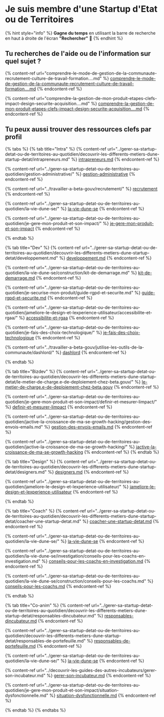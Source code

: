 # Je suis membre d'une Startup d'Etat ou de Territoires

{% hint style="info" %}
**Gagne du temps** en utilisant la barre de recherche en haut à droite de l'écran **"Rechercher"** 🔎
{% endhint %}

## Tu recherches de l'aide ou de l'information sur quel sujet ?

{% content-ref url="comprendre-le-mode-de-gestion-de-la-communaute-recrutement-culture-de-travail-formation....md" %}
[comprendre-le-mode-de-gestion-de-la-communaute-recrutement-culture-de-travail-formation....md](comprendre-le-mode-de-gestion-de-la-communaute-recrutement-culture-de-travail-formation....md)
{% endcontent-ref %}

{% content-ref url="comprendre-la-gestion-de-mon-produit-etapes-clefs-impact-design-securite-acquisition....md" %}
[comprendre-la-gestion-de-mon-produit-etapes-clefs-impact-design-securite-acquisition....md](comprendre-la-gestion-de-mon-produit-etapes-clefs-impact-design-securite-acquisition....md)
{% endcontent-ref %}

## Tu peux aussi trouver des ressources clefs par profil&#x20;

{% tabs %}
{% tab title="Intra" %}
{% content-ref url="../gerer-sa-startup-detat-ou-de-territoires-au-quotidien/decouvrir-les-differents-metiers-dune-startup-detat/intrapreneurs.md" %}
[intrapreneurs.md](../gerer-sa-startup-detat-ou-de-territoires-au-quotidien/decouvrir-les-differents-metiers-dune-startup-detat/intrapreneurs.md)
{% endcontent-ref %}

{% content-ref url="../gerer-sa-startup-detat-ou-de-territoires-au-quotidien/gestion-administrative/" %}
[gestion-administrative](../gerer-sa-startup-detat-ou-de-territoires-au-quotidien/gestion-administrative/)
{% endcontent-ref %}

{% content-ref url="../travailler-a-beta-gouv/recrutement/" %}
[recrutement](../travailler-a-beta-gouv/recrutement/)
{% endcontent-ref %}

{% content-ref url="../gerer-sa-startup-detat-ou-de-territoires-au-quotidien/la-vie-dune-se/" %}
[la-vie-dune-se](../gerer-sa-startup-detat-ou-de-territoires-au-quotidien/la-vie-dune-se/)
{% endcontent-ref %}

{% content-ref url="../gerer-sa-startup-detat-ou-de-territoires-au-quotidien/je-gere-mon-produit-et-son-impact/" %}
[je-gere-mon-produit-et-son-impact](../gerer-sa-startup-detat-ou-de-territoires-au-quotidien/je-gere-mon-produit-et-son-impact/)
{% endcontent-ref %}


{% endtab %}

{% tab title="Dev" %}
{% content-ref url="../gerer-sa-startup-detat-ou-de-territoires-au-quotidien/decouvrir-les-differents-metiers-dune-startup-detat/developpement.md" %}
[developpement.md](../gerer-sa-startup-detat-ou-de-territoires-au-quotidien/decouvrir-les-differents-metiers-dune-startup-detat/developpement.md)
{% endcontent-ref %}

{% content-ref url="../gerer-sa-startup-detat-ou-de-territoires-au-quotidien/la-vie-dune-se/construction/kit-de-demarrage.md" %}
[kit-de-demarrage.md](../gerer-sa-startup-detat-ou-de-territoires-au-quotidien/la-vie-dune-se/construction/kit-de-demarrage.md)
{% endcontent-ref %}

{% content-ref url="../gerer-sa-startup-detat-ou-de-territoires-au-quotidien/je-securise-mon-produit/guide-rgpd-et-securite.md" %}
[guide-rgpd-et-securite.md](../gerer-sa-startup-detat-ou-de-territoires-au-quotidien/je-securise-mon-produit/guide-rgpd-et-securite.md)
{% endcontent-ref %}

{% content-ref url="../gerer-sa-startup-detat-ou-de-territoires-au-quotidien/jameliore-le-design-et-lexperience-utilisateur/accessibilite-et-rgaa/" %}
[accessibilite-et-rgaa](../gerer-sa-startup-detat-ou-de-territoires-au-quotidien/jameliore-le-design-et-lexperience-utilisateur/accessibilite-et-rgaa/)
{% endcontent-ref %}

{% content-ref url="../gerer-sa-startup-detat-ou-de-territoires-au-quotidien/je-fais-des-choix-technologique/" %}
[je-fais-des-choix-technologique](../gerer-sa-startup-detat-ou-de-territoires-au-quotidien/je-fais-des-choix-technologique/)
{% endcontent-ref %}

{% content-ref url="../travailler-a-beta-gouv/jutilise-les-outils-de-la-communaute/dashlord/" %}
[dashlord](../travailler-a-beta-gouv/jutilise-les-outils-de-la-communaute/dashlord/)
{% endcontent-ref %}


{% endtab %}

{% tab title="Bizdev" %}
{% content-ref url="../gerer-sa-startup-detat-ou-de-territoires-au-quotidien/decouvrir-les-differents-metiers-dune-startup-detat/le-metier-de-charge.e-de-deploiement-chez-beta.gouv/" %}
[le-metier-de-charge.e-de-deploiement-chez-beta.gouv](../gerer-sa-startup-detat-ou-de-territoires-au-quotidien/decouvrir-les-differents-metiers-dune-startup-detat/le-metier-de-charge.e-de-deploiement-chez-beta.gouv/)
{% endcontent-ref %}

{% content-ref url="../gerer-sa-startup-detat-ou-de-territoires-au-quotidien/je-gere-mon-produit-et-son-impact/definir-et-mesurer-limpact/" %}
[definir-et-mesurer-limpact](../gerer-sa-startup-detat-ou-de-territoires-au-quotidien/je-gere-mon-produit-et-son-impact/definir-et-mesurer-limpact/)
{% endcontent-ref %}

{% content-ref url="../gerer-sa-startup-detat-ou-de-territoires-au-quotidien/jactive-la-croissance-de-ma-se-growth-hacking/gestion-des-envois-emails.md" %}
[gestion-des-envois-emails.md](../gerer-sa-startup-detat-ou-de-territoires-au-quotidien/jactive-la-croissance-de-ma-se-growth-hacking/gestion-des-envois-emails.md)
{% endcontent-ref %}

{% content-ref url="../gerer-sa-startup-detat-ou-de-territoires-au-quotidien/jactive-la-croissance-de-ma-se-growth-hacking/" %}
[jactive-la-croissance-de-ma-se-growth-hacking](../gerer-sa-startup-detat-ou-de-territoires-au-quotidien/jactive-la-croissance-de-ma-se-growth-hacking/)
{% endcontent-ref %}
{% endtab %}

{% tab title="Design" %}
{% content-ref url="../gerer-sa-startup-detat-ou-de-territoires-au-quotidien/decouvrir-les-differents-metiers-dune-startup-detat/designers.md" %}
[designers.md](../gerer-sa-startup-detat-ou-de-territoires-au-quotidien/decouvrir-les-differents-metiers-dune-startup-detat/designers.md)
{% endcontent-ref %}

{% content-ref url="../gerer-sa-startup-detat-ou-de-territoires-au-quotidien/jameliore-le-design-et-lexperience-utilisateur/" %}
[jameliore-le-design-et-lexperience-utilisateur](../gerer-sa-startup-detat-ou-de-territoires-au-quotidien/jameliore-le-design-et-lexperience-utilisateur/)
{% endcontent-ref %}


{% endtab %}

{% tab title="Coach" %}
{% content-ref url="../gerer-sa-startup-detat-ou-de-territoires-au-quotidien/decouvrir-les-differents-metiers-dune-startup-detat/coacher-une-startup-detat.md" %}
[coacher-une-startup-detat.md](../gerer-sa-startup-detat-ou-de-territoires-au-quotidien/decouvrir-les-differents-metiers-dune-startup-detat/coacher-une-startup-detat.md)
{% endcontent-ref %}

{% content-ref url="../gerer-sa-startup-detat-ou-de-territoires-au-quotidien/la-vie-dune-se/" %}
[la-vie-dune-se](../gerer-sa-startup-detat-ou-de-territoires-au-quotidien/la-vie-dune-se/)
{% endcontent-ref %}

{% content-ref url="../gerer-sa-startup-detat-ou-de-territoires-au-quotidien/la-vie-dune-se/investigation/conseils-pour-les-coachs-en-investigation.md" %}
[conseils-pour-les-coachs-en-investigation.md](../gerer-sa-startup-detat-ou-de-territoires-au-quotidien/la-vie-dune-se/investigation/conseils-pour-les-coachs-en-investigation.md)
{% endcontent-ref %}

{% content-ref url="../gerer-sa-startup-detat-ou-de-territoires-au-quotidien/la-vie-dune-se/construction/conseils-pour-les-coachs.md" %}
[conseils-pour-les-coachs.md](../gerer-sa-startup-detat-ou-de-territoires-au-quotidien/la-vie-dune-se/construction/conseils-pour-les-coachs.md)
{% endcontent-ref %}


{% endtab %}

{% tab title="Co-anim" %}
{% content-ref url="../gerer-sa-startup-detat-ou-de-territoires-au-quotidien/decouvrir-les-differents-metiers-dune-startup-detat/responsables-dincubateur.md" %}
[responsables-dincubateur.md](../gerer-sa-startup-detat-ou-de-territoires-au-quotidien/decouvrir-les-differents-metiers-dune-startup-detat/responsables-dincubateur.md)
{% endcontent-ref %}

{% content-ref url="../gerer-sa-startup-detat-ou-de-territoires-au-quotidien/decouvrir-les-differents-metiers-dune-startup-detat/responsables-de-portefeuille.md" %}
[responsables-de-portefeuille.md](../gerer-sa-startup-detat-ou-de-territoires-au-quotidien/decouvrir-les-differents-metiers-dune-startup-detat/responsables-de-portefeuille.md)
{% endcontent-ref %}

{% content-ref url="../gerer-sa-startup-detat-ou-de-territoires-au-quotidien/la-vie-dune-se/" %}
[la-vie-dune-se](../gerer-sa-startup-detat-ou-de-territoires-au-quotidien/la-vie-dune-se/)
{% endcontent-ref %}

{% content-ref url="../decouvrir-les-guides-des-autres-incubateurs/gerer-son-incubateur.md" %}
[gerer-son-incubateur.md](../decouvrir-les-guides-des-autres-incubateurs/gerer-son-incubateur.md)
{% endcontent-ref %}

{% content-ref url="../gerer-sa-startup-detat-ou-de-territoires-au-quotidien/je-gere-mon-produit-et-son-impact/situation-dysfonctionnelle.md" %}
[situation-dysfonctionnelle.md](../gerer-sa-startup-detat-ou-de-territoires-au-quotidien/je-gere-mon-produit-et-son-impact/situation-dysfonctionnelle.md)
{% endcontent-ref %}


{% endtab %}
{% endtabs %}
